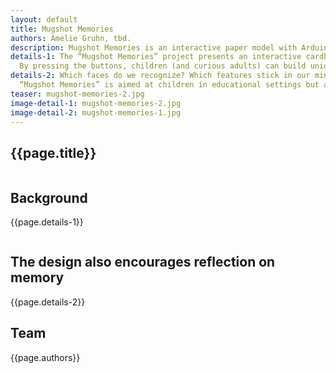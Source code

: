 ```yaml
---
layout: default
title: Mugshot Memories
authors: Amelie Gruhn, tbd.
description: Mugshot Memories is an interactive paper model with Arduino that lets users build faces by pressing buttons to combine different features. Playful and intuitive, it explores memory, identity, and creativity – designed especially for children.
details-1: The “Mugshot Memories” project presents an interactive cardboard model that playfully explores memory, identity, and creativity. Inspired by the design of classic game controllers, the device is equipped with an Arduino and intuitive buttons that allow users to select and combine facial features such as eyes, noses, mouths, and hairstyles.
  By pressing the buttons, children (and curious adults) can build unique faces, experiment with variations, and reflect on how individual features combine to form expressions and identities. The familiar, controller-like layout invites playful interaction and lowers barriers to engagement, especially for younger users.
details-2: Which faces do we recognize? Which features stick in our minds, and which do we mix up or forget? This hands-on, multi-sensory approach supports intuitive learning and fosters creativity.
  “Mugshot Memories” is aimed at children in educational settings but also appeals to anyone interested in playful explorations of perception and design.
teaser: mugshot-memories-2.jpg
image-detail-1: mugshot-memories-2.jpg
image-detail-2: mugshot-memories-1.jpg
---
```


<!-- Pages subtitle -->
<h2 class="absolute top-8 right-4" >{{page.title}}</h2>


<div class="markdown-row">
  <div class="image-side">
    <img src="{{ page.image-detail-1 }}" alt="">
    <p class="caption"></p>
  </div>
<div class="text-side">
    <h2 class="block-title">Background</h2>
    <p>{{page.details-1}}</p>
  </div>
</div>

<div class="markdown-row">
  <div class="image-side">
    <img src="{{ page.image-detail-2}}" alt="">
    <p class="caption"></p>
  </div>
  <div class="text-side">
    <h2 class="block-title">The design also encourages reflection on memory</h2>
    <p>{{page.details-2}}</p>
  </div>
</div>

<div class="markdown-row">
  <div class="text-side">
    <h2 class="block-title">Team</h2>
    <p>{{page.authors}}</p>
  </div>
</div>





